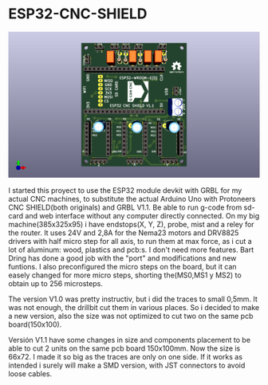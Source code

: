 # ESP32-CNC-SHIELD

![My Image](V1.1/Images/ESP32_Cnc_Shield_V1.1_Front.png)

I started this proyect to use the ESP32 module devkit with GRBL for my actual CNC machines, to substitute the actual Arduino Uno with Protoneers CNC SHIELD(both originals) and GRBL V1.1. 
Be able to run g-code from sd-card and web interface without any computer directly connected.
On my big machine(385x325x95) i have endstops(X, Y, Z), probe, mist and a reley for the router. 
It uses 24V and 2,8A for the Nema23 motors and DRV8825 drivers with half micro step for all axis, to run them at max force, as i cut  a lot of aluminum: wood, plastics and pcb:s. I don't need more features.
Bart Dring has done a good job with the "port" and modifications and new funtions.
I also preconfigured the micro steps on the board, but it can easely changed for more micro steps, shorting the(MS0,MS1 y MS2) to obtain up to 256 microsteps.

The version V1.0 was pretty instructiv, but i did the traces to small 0,5mm. It was not enough, the drillbit cut them in various places. 
So i decided to make a new version, also the size was not optimized to cut two on the same pcb board(150x100).

Versión V1.1 have some changes in size and components placement to be able to cut 2 units on the same pcb board 150x100mm.
Now the size is 66x72. I made it so big as the traces are only on one side.
If it works as intended i surely will make a SMD version, with JST connectors to avoid loose cables.
